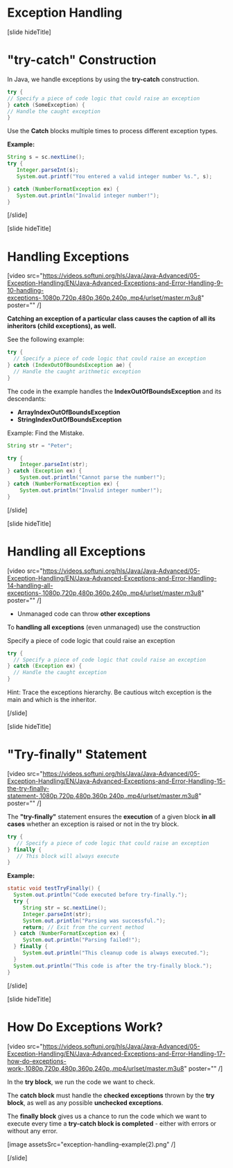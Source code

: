 # Exception Handling

[slide hideTitle]

# "try-catch" Construction

In Java, we handle exceptions by using the **try-catch** construction.

```java 
try {
// Specify a piece of code logic that could raise an exception 
} catch (SomeException) {
// Handle the caught exception
}
```
Use the **Catch** blocks multiple times to process different exception types.

**Example:**

```java 
String s = sc.nextLine();
try {
   Integer.parseInt(s);
   System.out.printf("You entered a valid integer number %s.", s);

} catch (NumberFormatException ex) {
   System.out.println("Invalid integer number!");
}
```

[/slide]

[slide hideTitle]

# Handling Exceptions

[video src="https://videos.softuni.org/hls/Java/Java-Advanced/05-Exception-Handling/EN/Java-Advanced-Exceptions-and-Error-Handling-9-10-handling-exceptions-,1080p,720p,480p,360p,240p,.mp4/urlset/master.m3u8" poster="" /]

**Catching an exception of a particular class causes the caption of all its inheritors (child exceptions), as well.**

See the following example:

```java 
try {
  // Specify a piece of code logic that could raise an exception 
} catch (IndexOutOfBoundsException ae) {
  // Handle the caught arithmetic exception
}
```
The code in the example handles the **IndexOutOfBoundsException** and its descendants: 
- **ArrayIndexOutOfBoundsException**
- **StringIndexOutOfBoundsException**

Example: Find the Mistake.

```java live
String str = "Peter";

try {
    Integer.parseInt(str);
} catch (Exception ex) {
    System.out.println("Cannot parse the number!");
} catch (NumberFormatException ex) {
    System.out.println("Invalid integer number!");
}
```

[/slide]

[slide hideTitle]

# Handling all Exceptions

[video src="https://videos.softuni.org/hls/Java/Java-Advanced/05-Exception-Handling/EN/Java-Advanced-Exceptions-and-Error-Handling-14-handling-all-exceptions-,1080p,720p,480p,360p,240p,.mp4/urlset/master.m3u8" poster="" /]

- Unmanaged code can throw **other exceptions**

To **handling all exceptions** (even unmanaged) use the construction

Specify a piece of code logic that could raise an exception 

```java
try {
  // Specify a piece of code logic that could raise an exception 
} catch (Exception ex) {
  // Handle the caught exception
}
``` 

Hint: Trace the exceptions hierarchy. Be cautious witch exception is the main and which is the inheritor.

[/slide]

[slide hideTitle]

# "Try-finally" Statement

[video src="https://videos.softuni.org/hls/Java/Java-Advanced/05-Exception-Handling/EN/Java-Advanced-Exceptions-and-Error-Handling-15-the-try-finally-statement-,1080p,720p,480p,360p,240p,.mp4/urlset/master.m3u8" poster="" /]

The **"try-finally"** statement ensures the **execution** of a given block **in all cases** whether an exception is raised or not in the try block.


```java 
try {
   // Specify a piece of code logic that could raise an exception 
} finally {
   // This block will always execute
}
```

**Example:**

```java 
static void testTryFinally() {
  System.out.println("Code executed before try-finally.");
  try {
     String str = sc.nextLine();
     Integer.parseInt(str);
     System.out.println("Parsing was successful.");
     return; // Exit from the current method
  } catch (NumberFormatException ex) {
     System.out.println("Parsing failed!");
  } finally {
     System.out.println("This cleanup code is always executed.");
  }
  System.out.println("This code is after the try-finally block.");
}
```

[/slide]

[slide hideTitle]

# How Do Exceptions Work?

[video src="https://videos.softuni.org/hls/Java/Java-Advanced/05-Exception-Handling/EN/Java-Advanced-Exceptions-and-Error-Handling-17-how-do-exceptions-work-,1080p,720p,480p,360p,240p,.mp4/urlset/master.m3u8" poster="" /]

In the **try block**, we run the code we want to check.

The **catch block** must handle the **checked exceptions** thrown by the **try block**, as well as any possible **unchecked exceptions**.

The **finally block** gives us a chance to run the code which we want to execute every time a **try-catch block is completed** - either with errors or without any error.

[image assetsSrc="exception-handling-example(2).png" /]

[/slide]

